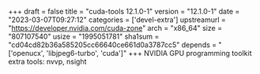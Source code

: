 +++
draft = false
title = "cuda-tools 12.1.0-1"
version = "12.1.0-1"
date = "2023-03-07T09:27:12"
categories = ['devel-extra']
upstreamurl = "https://developer.nvidia.com/cuda-zone"
arch = "x86_64"
size = "807107540"
usize = "1995051781"
sha1sum = "cd04cd82b36a585205cc66640ce661d0a3787cc5"
depends = "['openucx', 'libjpeg6-turbo', 'cuda']"
+++
NVIDIA GPU programming toolkit extra tools: nvvp, nsight